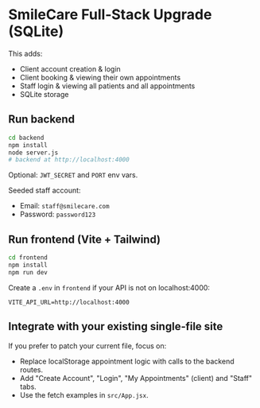 
# SmileCare Full‑Stack Upgrade (SQLite)

This adds:
- Client account creation & login
- Client booking & viewing their own appointments
- Staff login & viewing all patients and all appointments
- SQLite storage

## Run backend
```bash
cd backend
npm install
node server.js
# backend at http://localhost:4000
```
Optional: `JWT_SECRET` and `PORT` env vars.

Seeded staff account:
- Email: `staff@smilecare.com`
- Password: `password123`

## Run frontend (Vite + Tailwind)
```bash
cd frontend
npm install
npm run dev
```
Create a `.env` in `frontend` if your API is not on localhost:4000:
```
VITE_API_URL=http://localhost:4000
```

## Integrate with your existing single‑file site
If you prefer to patch your current file, focus on:
- Replace localStorage appointment logic with calls to the backend routes.
- Add "Create Account", "Login", "My Appointments" (client) and "Staff" tabs.
- Use the fetch examples in `src/App.jsx`.
```
